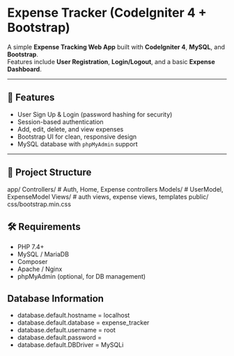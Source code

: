 # Expense Tracker (CodeIgniter 4 + Bootstrap)

A simple **Expense Tracking Web App** built with **CodeIgniter 4**, **MySQL**, and **Bootstrap**.  
Features include **User Registration**, **Login/Logout**, and a basic **Expense Dashboard**.

---

## 🚀 Features
- User Sign Up & Login (password hashing for security)
- Session-based authentication
- Add, edit, delete, and view expenses
- Bootstrap UI for clean, responsive design
- MySQL database with `phpMyAdmin` support

---

## 📂 Project Structure
app/
Controllers/ # Auth, Home, Expense controllers
Models/ # UserModel, ExpenseModel
Views/ # auth views, expense views, templates
public/
css/bootstrap.min.css

## 🛠 Requirements
- PHP 7.4+  
- MySQL / MariaDB  
- Composer  
- Apache / Nginx  
- phpMyAdmin (optional, for DB management)

  
## Database Information
- database.default.hostname = localhost
- database.default.database = expense_tracker
- database.default.username = root
- database.default.password =
- database.default.DBDriver = MySQLi
